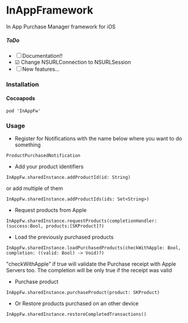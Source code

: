 # InAppFramework
In App Purchase Manager framework for iOS

##### ToDo

- ☐ Documentation!!
- ☑︎ Change NSURLConnection to NSURLSession
- ☐ New features...

### Installation

#### Cocoapods

```
pod 'InAppFw'
```

### Usage

* Register for Notifications with the name below where you want to do something

```
ProductPurchasedNotification
```

* Add your product identifiers

```
InAppFw.sharedInstance.addProductId(id: String)
```

or add multiple of them

```
InAppFw.sharedInstance.addProductIds(ids: Set<String>)
```

* Request products from Apple

```
InAppFw.sharedInstance.requestProducts(completionHandler: (success:Bool, products:[SKProduct]?)
```

* Load the previously purchased products

```
InAppFw.sharedInstance.loadPurchasedProducts(checkWithApple: Bool, completion: ((valid: Bool) -> Void)?)
```

"checkWithApple" if true will validate the Purchase receipt with Apple Servers too. The completion will be only true if the receipt was valid

* Purchase product

```
InAppFw.sharedInstance.purchaseProduct(product: SKProduct)
```

* Or Restore products purchased on an other device

```
InAppFw.sharedInstance.restoreCompletedTransactions()
```
